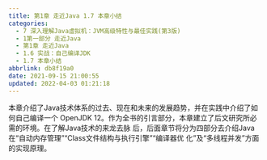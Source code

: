```yaml
---
title: 第1章 走近Java 1.7 本章小结
categories: 
  - 7 深入理解Java虛拟机：JVM高级特性与最佳实践(第3版)
  - 1第一部分 走近Java
  - 第1章 走近Java
  - 1.6 实战：自己编译JDK
  - 1.7 本章小结
abbrlink: db8f19a0
date: 2021-09-15 21:00:55
updated: 2022-04-03 01:21:18
---
```

本章介绍了Java技术体系的过去、现在和未来的发展趋势，并在实践中介绍了如何自己编译一个 OpenJDK 12。作为全书的引言部分，本章建立了后文研究所必需的环境。在了解Java技术的来龙去脉 后，后面章节将分为四部分去介绍Java在“自动内存管理”“Class文件结构与执行引擎”“编译器优 化”及“多线程并发”方面的实现原理。
